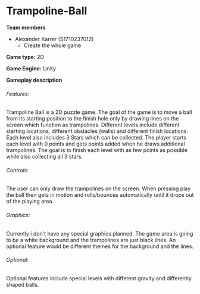 # Trampoline-Ball
**Team members**

- Alexander Karrer (S1710237012)
  - Create the whole game

**Game type:** 2D

**Game Engine:** Unity

**Gameplay description**

###### Features:

Trampoline Ball is a 2D puzzle game. The goal of the game is to move a ball from its starting position to the finish hole only by drawing lines on the screen which function as trampolines. 
Different levels include different starting locations, different obstacles (walls) and different finish locations. 
Each level also includes 3 Stars which can be collected.
The player starts each level with 0 points and gets points added when he draws additional trampolines. The goal is to finish each level with as few points as possible while also collecting all 3 stars.

###### Controls:

The user can only draw the trampolines on the screen. When pressing play the ball then gets in motion and rolls/bounces automatically until it drops out of the playing area.

###### Graphics:

Currently i don't have any special graphics planned. The game area is going to be a white background and the trampolines are just black lines. An optional feature would be different themes for the background and the lines.

###### Optional:

Optional features include special levels with different gravity and differently shaped balls.